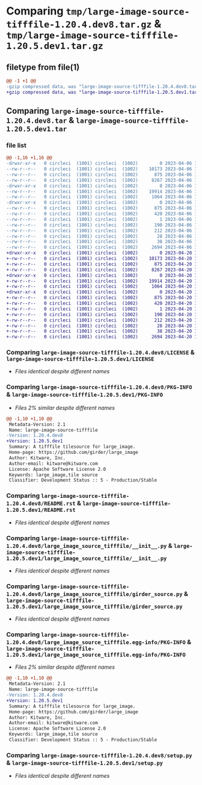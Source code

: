 # Comparing `tmp/large-image-source-tifffile-1.20.4.dev8.tar.gz` & `tmp/large-image-source-tifffile-1.20.5.dev1.tar.gz`

## filetype from file(1)

```diff
@@ -1 +1 @@
-gzip compressed data, was "large-image-source-tifffile-1.20.4.dev8.tar", last modified: Thu Apr  6 14:42:38 2023, max compression
+gzip compressed data, was "large-image-source-tifffile-1.20.5.dev1.tar", last modified: Thu Apr 20 19:47:22 2023, max compression
```

## Comparing `large-image-source-tifffile-1.20.4.dev8.tar` & `large-image-source-tifffile-1.20.5.dev1.tar`

### file list

```diff
@@ -1,16 +1,16 @@
-drwxr-xr-x   0 circleci  (1001) circleci  (1002)        0 2023-04-06 14:42:38.155714 large-image-source-tifffile-1.20.4.dev8/
--rw-r--r--   0 circleci  (1001) circleci  (1002)    10173 2023-04-06 14:42:37.000000 large-image-source-tifffile-1.20.4.dev8/LICENSE
--rw-r--r--   0 circleci  (1001) circleci  (1002)      875 2023-04-06 14:42:38.155714 large-image-source-tifffile-1.20.4.dev8/PKG-INFO
--rw-r--r--   0 circleci  (1001) circleci  (1002)     8267 2023-04-06 14:42:37.000000 large-image-source-tifffile-1.20.4.dev8/README.rst
-drwxr-xr-x   0 circleci  (1001) circleci  (1002)        0 2023-04-06 14:42:38.155714 large-image-source-tifffile-1.20.4.dev8/large_image_source_tifffile/
--rw-r--r--   0 circleci  (1001) circleci  (1002)    19914 2023-04-06 14:40:44.000000 large-image-source-tifffile-1.20.4.dev8/large_image_source_tifffile/__init__.py
--rw-r--r--   0 circleci  (1001) circleci  (1002)     1064 2023-04-06 14:40:44.000000 large-image-source-tifffile-1.20.4.dev8/large_image_source_tifffile/girder_source.py
-drwxr-xr-x   0 circleci  (1001) circleci  (1002)        0 2023-04-06 14:42:38.155714 large-image-source-tifffile-1.20.4.dev8/large_image_source_tifffile.egg-info/
--rw-r--r--   0 circleci  (1001) circleci  (1002)      875 2023-04-06 14:42:38.000000 large-image-source-tifffile-1.20.4.dev8/large_image_source_tifffile.egg-info/PKG-INFO
--rw-r--r--   0 circleci  (1001) circleci  (1002)      420 2023-04-06 14:42:38.000000 large-image-source-tifffile-1.20.4.dev8/large_image_source_tifffile.egg-info/SOURCES.txt
--rw-r--r--   0 circleci  (1001) circleci  (1002)        1 2023-04-06 14:42:38.000000 large-image-source-tifffile-1.20.4.dev8/large_image_source_tifffile.egg-info/dependency_links.txt
--rw-r--r--   0 circleci  (1001) circleci  (1002)      190 2023-04-06 14:42:38.000000 large-image-source-tifffile-1.20.4.dev8/large_image_source_tifffile.egg-info/entry_points.txt
--rw-r--r--   0 circleci  (1001) circleci  (1002)      212 2023-04-06 14:42:38.000000 large-image-source-tifffile-1.20.4.dev8/large_image_source_tifffile.egg-info/requires.txt
--rw-r--r--   0 circleci  (1001) circleci  (1002)       28 2023-04-06 14:42:38.000000 large-image-source-tifffile-1.20.4.dev8/large_image_source_tifffile.egg-info/top_level.txt
--rw-r--r--   0 circleci  (1001) circleci  (1002)       38 2023-04-06 14:42:38.155714 large-image-source-tifffile-1.20.4.dev8/setup.cfg
--rw-r--r--   0 circleci  (1001) circleci  (1002)     2694 2023-04-06 14:40:44.000000 large-image-source-tifffile-1.20.4.dev8/setup.py
+drwxr-xr-x   0 circleci  (1001) circleci  (1002)        0 2023-04-20 19:47:22.505483 large-image-source-tifffile-1.20.5.dev1/
+-rw-r--r--   0 circleci  (1001) circleci  (1002)    10173 2023-04-20 19:47:22.000000 large-image-source-tifffile-1.20.5.dev1/LICENSE
+-rw-r--r--   0 circleci  (1001) circleci  (1002)      875 2023-04-20 19:47:22.505483 large-image-source-tifffile-1.20.5.dev1/PKG-INFO
+-rw-r--r--   0 circleci  (1001) circleci  (1002)     8267 2023-04-20 19:47:22.000000 large-image-source-tifffile-1.20.5.dev1/README.rst
+drwxr-xr-x   0 circleci  (1001) circleci  (1002)        0 2023-04-20 19:47:22.501483 large-image-source-tifffile-1.20.5.dev1/large_image_source_tifffile/
+-rw-r--r--   0 circleci  (1001) circleci  (1002)    19914 2023-04-20 19:45:13.000000 large-image-source-tifffile-1.20.5.dev1/large_image_source_tifffile/__init__.py
+-rw-r--r--   0 circleci  (1001) circleci  (1002)     1064 2023-04-20 19:45:13.000000 large-image-source-tifffile-1.20.5.dev1/large_image_source_tifffile/girder_source.py
+drwxr-xr-x   0 circleci  (1001) circleci  (1002)        0 2023-04-20 19:47:22.501483 large-image-source-tifffile-1.20.5.dev1/large_image_source_tifffile.egg-info/
+-rw-r--r--   0 circleci  (1001) circleci  (1002)      875 2023-04-20 19:47:22.000000 large-image-source-tifffile-1.20.5.dev1/large_image_source_tifffile.egg-info/PKG-INFO
+-rw-r--r--   0 circleci  (1001) circleci  (1002)      420 2023-04-20 19:47:22.000000 large-image-source-tifffile-1.20.5.dev1/large_image_source_tifffile.egg-info/SOURCES.txt
+-rw-r--r--   0 circleci  (1001) circleci  (1002)        1 2023-04-20 19:47:22.000000 large-image-source-tifffile-1.20.5.dev1/large_image_source_tifffile.egg-info/dependency_links.txt
+-rw-r--r--   0 circleci  (1001) circleci  (1002)      190 2023-04-20 19:47:22.000000 large-image-source-tifffile-1.20.5.dev1/large_image_source_tifffile.egg-info/entry_points.txt
+-rw-r--r--   0 circleci  (1001) circleci  (1002)      212 2023-04-20 19:47:22.000000 large-image-source-tifffile-1.20.5.dev1/large_image_source_tifffile.egg-info/requires.txt
+-rw-r--r--   0 circleci  (1001) circleci  (1002)       28 2023-04-20 19:47:22.000000 large-image-source-tifffile-1.20.5.dev1/large_image_source_tifffile.egg-info/top_level.txt
+-rw-r--r--   0 circleci  (1001) circleci  (1002)       38 2023-04-20 19:47:22.505483 large-image-source-tifffile-1.20.5.dev1/setup.cfg
+-rw-r--r--   0 circleci  (1001) circleci  (1002)     2694 2023-04-20 19:45:13.000000 large-image-source-tifffile-1.20.5.dev1/setup.py
```

### Comparing `large-image-source-tifffile-1.20.4.dev8/LICENSE` & `large-image-source-tifffile-1.20.5.dev1/LICENSE`

 * *Files identical despite different names*

### Comparing `large-image-source-tifffile-1.20.4.dev8/PKG-INFO` & `large-image-source-tifffile-1.20.5.dev1/PKG-INFO`

 * *Files 2% similar despite different names*

```diff
@@ -1,10 +1,10 @@
 Metadata-Version: 2.1
 Name: large-image-source-tifffile
-Version: 1.20.4.dev8
+Version: 1.20.5.dev1
 Summary: A tifffile tilesource for large_image.
 Home-page: https://github.com/girder/large_image
 Author: Kitware, Inc.
 Author-email: kitware@kitware.com
 License: Apache Software License 2.0
 Keywords: large_image,tile source
 Classifier: Development Status :: 5 - Production/Stable
```

### Comparing `large-image-source-tifffile-1.20.4.dev8/README.rst` & `large-image-source-tifffile-1.20.5.dev1/README.rst`

 * *Files identical despite different names*

### Comparing `large-image-source-tifffile-1.20.4.dev8/large_image_source_tifffile/__init__.py` & `large-image-source-tifffile-1.20.5.dev1/large_image_source_tifffile/__init__.py`

 * *Files identical despite different names*

### Comparing `large-image-source-tifffile-1.20.4.dev8/large_image_source_tifffile/girder_source.py` & `large-image-source-tifffile-1.20.5.dev1/large_image_source_tifffile/girder_source.py`

 * *Files identical despite different names*

### Comparing `large-image-source-tifffile-1.20.4.dev8/large_image_source_tifffile.egg-info/PKG-INFO` & `large-image-source-tifffile-1.20.5.dev1/large_image_source_tifffile.egg-info/PKG-INFO`

 * *Files 2% similar despite different names*

```diff
@@ -1,10 +1,10 @@
 Metadata-Version: 2.1
 Name: large-image-source-tifffile
-Version: 1.20.4.dev8
+Version: 1.20.5.dev1
 Summary: A tifffile tilesource for large_image.
 Home-page: https://github.com/girder/large_image
 Author: Kitware, Inc.
 Author-email: kitware@kitware.com
 License: Apache Software License 2.0
 Keywords: large_image,tile source
 Classifier: Development Status :: 5 - Production/Stable
```

### Comparing `large-image-source-tifffile-1.20.4.dev8/setup.py` & `large-image-source-tifffile-1.20.5.dev1/setup.py`

 * *Files identical despite different names*

